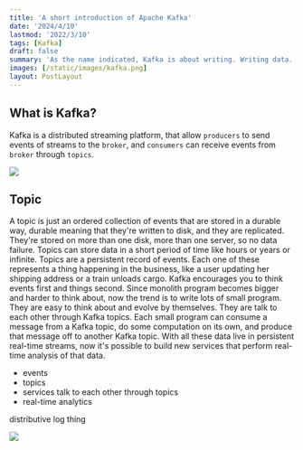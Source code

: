 ```yaml
---
title: 'A short introduction of Apache Kafka'
date: '2024/4/10'
lastmod: '2022/3/10'
tags: [Kafka]
draft: false
summary: 'As the name indicated, Kafka is about writing. Writing data. Consume and produce data. It is an open-source distributed event streaming platform used for building real-time data pipelines and streaming applications.'
images: [/static/images/kafka.png]
layout: PostLayout
---
```

## What is Kafka?
Kafka is a distributed streaming platform, that allow `producers` to send events of streams to the `broker`, and `consumers` can receive events from `broker` through `topics`.
  
![](/static/images/kafka-1.png)
## Topic
A topic is just an ordered collection of events that are stored in a durable way, durable meaning that they're written to disk, and they are replicated.
They're stored on more than one disk, more than one server, so no data failure. Topics can store data in a short period of time like hours or years or infinite.
Topics are a persistent record of events. Each one of these represents a thing happening in the business, like a user updating her shipping address or a train unloads cargo.
Kafka encourages you to think events first and things second.
Since monolith program becomes bigger and harder to think about, now the trend is to write lots of small program. They are easy to think about and evolve by themselves. 
They are talk to each other through Kafka topics. Each small program can consume a message from a Kafka topic, do some computation on its own, and produce that message off to another Kafka topic. 
With all these data live in persistent real-time streams, now it's possible to build new services that perform real-time analysis of that data.

- events
- topics
- services talk to each other through topics
- real-time analytics

distributive log thing

![](/static/images/kafka-2.png)


